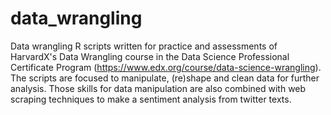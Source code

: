 # data_wrangling

Data wrangling R scripts written for practice and assessments of HarvardX's Data Wrangling course in the Data Science Professional Certificate Program (https://www.edx.org/course/data-science-wrangling). The scripts are focused to manipulate, (re)shape and clean data for further analysis. Those skills for data manipulation are also combined with web scraping techniques to make a sentiment analysis from twitter texts.
